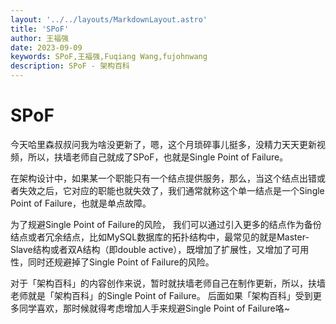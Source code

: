 ```yaml
---
layout: '../../layouts/MarkdownLayout.astro'
title: 'SPoF'
author: 王福强
date: 2023-09-09
keywords: SPoF,王福强,Fuqiang Wang,fujohnwang
description: SPoF - 架构百科
---
```


# SPoF

今天哈里森叔叔问我为啥没更新了，嗯，这个月琐碎事儿挺多，没精力天天更新视频，所以，扶墙老师自己就成了SPoF，也就是Single Point of Failure。

在架构设计中，如果某一个职能只有一个结点提供服务，那么，当这个结点出错或者失效之后，它对应的职能也就失效了，我们通常就称这个单一结点是一个Single Point of Failure，也就是单点故障。

为了规避Single Point of Failure的风险， 我们可以通过引入更多的结点作为备份结点或者冗余结点，比如MySQL数据库的拓扑结构中，最常见的就是Master-Slave结构或者双A结构（即double active），既增加了扩展性，又增加了可用性，同时还规避掉了Single Point of Failure的风险。

对于「架构百科」的内容创作来说，暂时就扶墙老师自己在制作更新，所以，扶墙老师就是「架构百科」的Single Point of Failure。 后面如果「架构百科」受到更多同学喜欢，那时候就得考虑增加人手来规避Single Point of Failure咯~